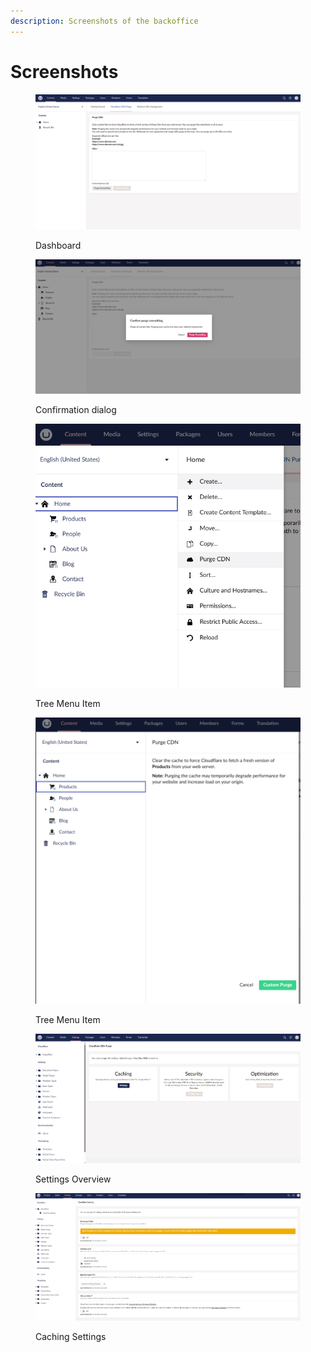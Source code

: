 ```yaml
---
description: Screenshots of the backoffice
---
```


# Screenshots

<figure><img src=".gitbook/assets/Screenshot 2024-05-07 090507.png" alt=""><figcaption><p>Dashboard</p></figcaption></figure>

<figure><img src=".gitbook/assets/Screenshot 2024-05-07 090740.png" alt=""><figcaption><p>Confirmation dialog</p></figcaption></figure>

<figure><img src=".gitbook/assets/Screenshot 2024-05-07 090611.png" alt=""><figcaption><p>Tree Menu Item</p></figcaption></figure>



<figure><img src=".gitbook/assets/Screenshot 2024-05-07 090702.png" alt=""><figcaption><p>Tree Menu Item</p></figcaption></figure>

<figure><img src=".gitbook/assets/image.png" alt=""><figcaption><p>Settings Overview</p></figcaption></figure>

<figure><img src=".gitbook/assets/image (1).png" alt=""><figcaption><p>Caching Settings</p></figcaption></figure>

